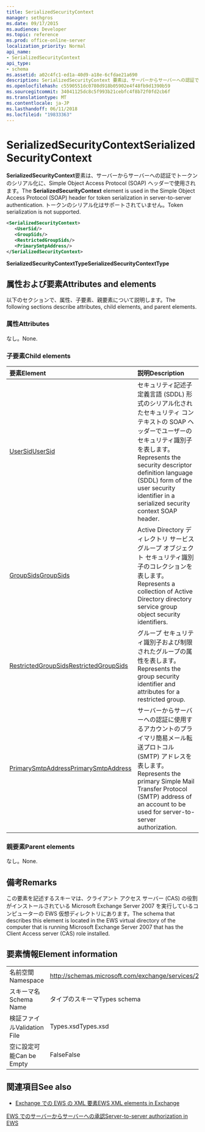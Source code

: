 ```yaml
---
title: SerializedSecurityContext
manager: sethgros
ms.date: 09/17/2015
ms.audience: Developer
ms.topic: reference
ms.prod: office-online-server
localization_priority: Normal
api_name:
- SerializedSecurityContext
api_type:
- schema
ms.assetid: a02c4fc1-ed1a-40d9-a18e-6cfdae21a690
description: SerializedSecurityContext 要素は、サーバーからサーバーへの認証でトークンのシリアル化に、Simple Object Access Protocol (SOAP) ヘッダーで使用されます。 トークンのシリアル化はサポートされていません。
ms.openlocfilehash: c5590551dc0780d918b05902e4f48fb9d1390b59
ms.sourcegitcommit: 34041125dc8c5f993b21cebfc4f8b72f0fd2cb6f
ms.translationtype: MT
ms.contentlocale: ja-JP
ms.lasthandoff: 06/11/2018
ms.locfileid: "19833363"
---
```

# <a name="serializedsecuritycontext"></a><span data-ttu-id="f888b-104">SerializedSecurityContext</span><span class="sxs-lookup"><span data-stu-id="f888b-104">SerializedSecurityContext</span></span>

<span data-ttu-id="f888b-105">**SerializedSecurityContext**要素は、サーバーからサーバーへの認証でトークンのシリアル化に、Simple Object Access Protocol (SOAP) ヘッダーで使用されます。</span><span class="sxs-lookup"><span data-stu-id="f888b-105">The **SerializedSecurityContext** element is used in the Simple Object Access Protocol (SOAP) header for token serialization in server-to-server authentication.</span></span> <span data-ttu-id="f888b-106">トークンのシリアル化はサポートされていません。</span><span class="sxs-lookup"><span data-stu-id="f888b-106">Token serialization is not supported.</span></span> 
  
```xml
<SerializedSecurityContext>
   <UserSid/>
   <GroupSids/>
   <RestrictedGroupSids/>
   <PrimarySmtpAddress/>
</SerializedSecurityContext>
```

 <span data-ttu-id="f888b-107">**SerializedSecurityContextType**</span><span class="sxs-lookup"><span data-stu-id="f888b-107">**SerializedSecurityContextType**</span></span>
## <a name="attributes-and-elements"></a><span data-ttu-id="f888b-108">属性および要素</span><span class="sxs-lookup"><span data-stu-id="f888b-108">Attributes and elements</span></span>

<span data-ttu-id="f888b-109">以下のセクションで、属性、子要素、親要素について説明します。</span><span class="sxs-lookup"><span data-stu-id="f888b-109">The following sections describe attributes, child elements, and parent elements.</span></span>
  
### <a name="attributes"></a><span data-ttu-id="f888b-110">属性</span><span class="sxs-lookup"><span data-stu-id="f888b-110">Attributes</span></span>

<span data-ttu-id="f888b-111">なし。</span><span class="sxs-lookup"><span data-stu-id="f888b-111">None.</span></span>
  
### <a name="child-elements"></a><span data-ttu-id="f888b-112">子要素</span><span class="sxs-lookup"><span data-stu-id="f888b-112">Child elements</span></span>

|<span data-ttu-id="f888b-113">**要素**</span><span class="sxs-lookup"><span data-stu-id="f888b-113">**Element**</span></span>|<span data-ttu-id="f888b-114">**説明**</span><span class="sxs-lookup"><span data-stu-id="f888b-114">**Description**</span></span>|
|:-----|:-----|
|[<span data-ttu-id="f888b-115">UserSid</span><span class="sxs-lookup"><span data-stu-id="f888b-115">UserSid</span></span>](usersid.md) <br/> |<span data-ttu-id="f888b-116">セキュリティ記述子定義言語 (SDDL) 形式のシリアル化されたセキュリティ コンテキストの SOAP ヘッダーでユーザーのセキュリティ識別子を表します。</span><span class="sxs-lookup"><span data-stu-id="f888b-116">Represents the security descriptor definition language (SDDL) form of the user security identifier in a serialized security context SOAP header.</span></span>  <br/> |
|[<span data-ttu-id="f888b-117">GroupSids</span><span class="sxs-lookup"><span data-stu-id="f888b-117">GroupSids</span></span>](groupsids.md) <br/> |<span data-ttu-id="f888b-118">Active Directory ディレクトリ サービス グループ オブジェクト セキュリティ識別子のコレクションを表します。</span><span class="sxs-lookup"><span data-stu-id="f888b-118">Represents a collection of Active Directory directory service group object security identifiers.</span></span>  <br/> |
|[<span data-ttu-id="f888b-119">RestrictedGroupSids</span><span class="sxs-lookup"><span data-stu-id="f888b-119">RestrictedGroupSids</span></span>](restrictedgroupsids.md) <br/> |<span data-ttu-id="f888b-120">グループ セキュリティ識別子および制限されたグループの属性を表します。</span><span class="sxs-lookup"><span data-stu-id="f888b-120">Represents the group security identifier and attributes for a restricted group.</span></span>  <br/> |
|[<span data-ttu-id="f888b-121">PrimarySmtpAddress</span><span class="sxs-lookup"><span data-stu-id="f888b-121">PrimarySmtpAddress</span></span>](primarysmtpaddress.md) <br/> |<span data-ttu-id="f888b-122">サーバーからサーバーへの認証に使用するアカウントのプライマリ簡易メール転送プロトコル (SMTP) アドレスを表します。</span><span class="sxs-lookup"><span data-stu-id="f888b-122">Represents the primary Simple Mail Transfer Protocol (SMTP) address of an account to be used for server-to-server authorization.</span></span>  <br/> |
   
### <a name="parent-elements"></a><span data-ttu-id="f888b-123">親要素</span><span class="sxs-lookup"><span data-stu-id="f888b-123">Parent elements</span></span>

<span data-ttu-id="f888b-124">なし。</span><span class="sxs-lookup"><span data-stu-id="f888b-124">None.</span></span>
  
## <a name="remarks"></a><span data-ttu-id="f888b-125">備考</span><span class="sxs-lookup"><span data-stu-id="f888b-125">Remarks</span></span>

<span data-ttu-id="f888b-126">この要素を記述するスキーマは、クライアント アクセス サーバー (CAS) の役割がインストールされている Microsoft Exchange Server 2007 を実行しているコンピューターの EWS 仮想ディレクトリにあります。</span><span class="sxs-lookup"><span data-stu-id="f888b-126">The schema that describes this element is located in the EWS virtual directory of the computer that is running Microsoft Exchange Server 2007 that has the Client Access server (CAS) role installed.</span></span>
  
## <a name="element-information"></a><span data-ttu-id="f888b-127">要素情報</span><span class="sxs-lookup"><span data-stu-id="f888b-127">Element information</span></span>

|||
|:-----|:-----|
|<span data-ttu-id="f888b-128">名前空間</span><span class="sxs-lookup"><span data-stu-id="f888b-128">Namespace</span></span>  <br/> |http://schemas.microsoft.com/exchange/services/2006/types  <br/> |
|<span data-ttu-id="f888b-129">スキーマ名</span><span class="sxs-lookup"><span data-stu-id="f888b-129">Schema Name</span></span>  <br/> |<span data-ttu-id="f888b-130">タイプのスキーマ</span><span class="sxs-lookup"><span data-stu-id="f888b-130">Types schema</span></span>  <br/> |
|<span data-ttu-id="f888b-131">検証ファイル</span><span class="sxs-lookup"><span data-stu-id="f888b-131">Validation File</span></span>  <br/> |<span data-ttu-id="f888b-132">Types.xsd</span><span class="sxs-lookup"><span data-stu-id="f888b-132">Types.xsd</span></span>  <br/> |
|<span data-ttu-id="f888b-133">空に設定可能</span><span class="sxs-lookup"><span data-stu-id="f888b-133">Can be Empty</span></span>  <br/> |<span data-ttu-id="f888b-134">False</span><span class="sxs-lookup"><span data-stu-id="f888b-134">False</span></span>  <br/> |
   
## <a name="see-also"></a><span data-ttu-id="f888b-135">関連項目</span><span class="sxs-lookup"><span data-stu-id="f888b-135">See also</span></span>



- [<span data-ttu-id="f888b-136">Exchange での EWS の XML 要素</span><span class="sxs-lookup"><span data-stu-id="f888b-136">EWS XML elements in Exchange</span></span>](ews-xml-elements-in-exchange.md)


[<span data-ttu-id="f888b-137">EWS でのサーバーからサーバーへの承認</span><span class="sxs-lookup"><span data-stu-id="f888b-137">Server-to-server authorization in EWS</span></span>](http://msdn.microsoft.com/library/f1610a20-672d-448b-8c00-5b0fbcaf31cb%28Office.15%29.aspx)

